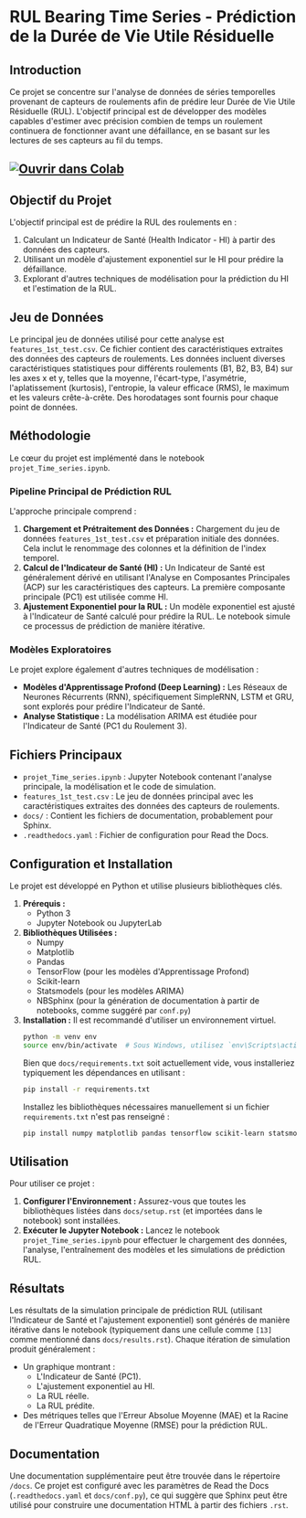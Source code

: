 # RUL Bearing Time Series - Prédiction de la Durée de Vie Utile Résiduelle

## Introduction
Ce projet se concentre sur l'analyse de données de séries temporelles provenant de capteurs de roulements afin de prédire leur Durée de Vie Utile Résiduelle (RUL). L'objectif principal est de développer des modèles capables d'estimer avec précision combien de temps un roulement continuera de fonctionner avant une défaillance, en se basant sur les lectures de ses capteurs au fil du temps.

## <a href="https://colab.research.google.com/github/Kalfa12/RUL_bearing_time_series/blob/main/projet_Time_series.ipynb" target="_parent"><img src="https://colab.research.google.com/assets/colab-badge.svg" alt="Ouvrir dans Colab"/></a>

## Objectif du Projet
L'objectif principal est de prédire la RUL des roulements en :
1.  Calculant un Indicateur de Santé (Health Indicator - HI) à partir des données des capteurs.
2.  Utilisant un modèle d'ajustement exponentiel sur le HI pour prédire la défaillance.
3.  Explorant d'autres techniques de modélisation pour la prédiction du HI et l'estimation de la RUL.

## Jeu de Données
Le principal jeu de données utilisé pour cette analyse est `features_1st_test.csv`. Ce fichier contient des caractéristiques extraites des données des capteurs de roulements. Les données incluent diverses caractéristiques statistiques pour différents roulements (B1, B2, B3, B4) sur les axes x et y, telles que la moyenne, l'écart-type, l'asymétrie, l'aplatissement (kurtosis), l'entropie, la valeur efficace (RMS), le maximum et les valeurs crête-à-crête. Des horodatages sont fournis pour chaque point de données.

## Méthodologie
Le cœur du projet est implémenté dans le notebook `projet_Time_series.ipynb`.

### Pipeline Principal de Prédiction RUL
L'approche principale comprend :
1.  **Chargement et Prétraitement des Données :** Chargement du jeu de données `features_1st_test.csv` et préparation initiale des données. Cela inclut le renommage des colonnes et la définition de l'index temporel.
2.  **Calcul de l'Indicateur de Santé (HI) :** Un Indicateur de Santé est généralement dérivé en utilisant l'Analyse en Composantes Principales (ACP) sur les caractéristiques des capteurs. La première composante principale (PC1) est utilisée comme HI.
3.  **Ajustement Exponentiel pour la RUL :** Un modèle exponentiel est ajusté à l'Indicateur de Santé calculé pour prédire la RUL. Le notebook simule ce processus de prédiction de manière itérative.

### Modèles Exploratoires
Le projet explore également d'autres techniques de modélisation :
* **Modèles d'Apprentissage Profond (Deep Learning) :** Les Réseaux de Neurones Récurrents (RNN), spécifiquement SimpleRNN, LSTM et GRU, sont explorés pour prédire l'Indicateur de Santé.
* **Analyse Statistique :** La modélisation ARIMA est étudiée pour l'Indicateur de Santé (PC1 du Roulement 3).

## Fichiers Principaux
* `projet_Time_series.ipynb` : Jupyter Notebook contenant l'analyse principale, la modélisation et le code de simulation.
* `features_1st_test.csv` : Le jeu de données principal avec les caractéristiques extraites des données des capteurs de roulements.
* `docs/` : Contient les fichiers de documentation, probablement pour Sphinx.
* `.readthedocs.yaml` : Fichier de configuration pour Read the Docs.

## Configuration et Installation
Le projet est développé en Python et utilise plusieurs bibliothèques clés.

1.  **Prérequis :**
    * Python 3
    * Jupyter Notebook ou JupyterLab
2.  **Bibliothèques Utilisées :**
    * Numpy
    * Matplotlib
    * Pandas
    * TensorFlow (pour les modèles d'Apprentissage Profond)
    * Scikit-learn 
    * Statsmodels (pour les modèles ARIMA)
    * NBSphinx (pour la génération de documentation à partir de notebooks, comme suggéré par `conf.py`)
3.  **Installation :**
    Il est recommandé d'utiliser un environnement virtuel.
    ```bash
    python -m venv env
    source env/bin/activate  # Sous Windows, utilisez `env\Scripts\activate`
    ```
    Bien que `docs/requirements.txt` soit actuellement vide, vous installeriez typiquement les dépendances en utilisant :
    ```bash
    pip install -r requirements.txt
    ```
    Installez les bibliothèques nécessaires manuellement si un fichier `requirements.txt` n'est pas renseigné :
    ```bash
    pip install numpy matplotlib pandas tensorflow scikit-learn statsmodels jupyter
    ```

## Utilisation
Pour utiliser ce projet :
1.  **Configurer l'Environnement :** Assurez-vous que toutes les bibliothèques listées dans `docs/setup.rst` (et importées dans le notebook) sont installées.
2.  **Exécuter le Jupyter Notebook :** Lancez le notebook `projet_Time_series.ipynb` pour effectuer le chargement des données, l'analyse, l'entraînement des modèles et les simulations de prédiction RUL.

## Résultats
Les résultats de la simulation principale de prédiction RUL (utilisant l'Indicateur de Santé et l'ajustement exponentiel) sont générés de manière itérative dans le notebook (typiquement dans une cellule comme `[13]` comme mentionné dans `docs/results.rst`). Chaque itération de simulation produit généralement :
* Un graphique montrant :
    * L'Indicateur de Santé (PC1).
    * L'ajustement exponentiel au HI.
    * La RUL réelle.
    * La RUL prédite.
* Des métriques telles que l'Erreur Absolue Moyenne (MAE) et la Racine de l'Erreur Quadratique Moyenne (RMSE) pour la prédiction RUL.

## Documentation
Une documentation supplémentaire peut être trouvée dans le répertoire `/docs`. Ce projet est configuré avec les paramètres de Read the Docs (`.readthedocs.yaml` et `docs/conf.py`), ce qui suggère que Sphinx peut être utilisé pour construire une documentation HTML à partir des fichiers `.rst`.
